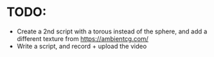 # TODO:

- Create a 2nd script with a torous instead of the sphere, and add a different texture from https://ambientcg.com/
- Write a script, and record + upload the video 